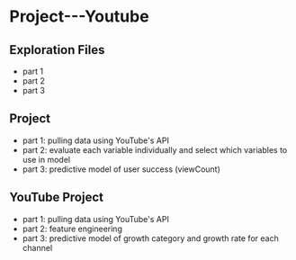# Project---Youtube

## Exploration Files
- part 1
- part 2
- part 3

## Project
- part 1: pulling data using YouTube's API
- part 2: evaluate each variable individually and select which variables to use in model
- part 3: predictive model of user success (viewCount)

## YouTube Project
- part 1: pulling data using YouTube's API
- part 2: feature engineering
- part 3: predictive model of growth category and growth rate for each channel


